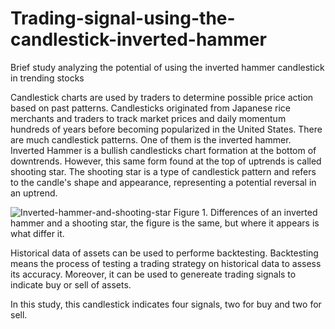 # Trading-signal-using-the-candlestick-inverted-hammer
Brief study analyzing the potential of using the inverted hammer candlestick in trending stocks

Candlestick charts are used by traders to determine possible price action based on past patterns. Candlesticks originated from Japanese rice merchants and traders to track market prices and daily momentum hundreds of years before becoming popularized in the United States. There are much candlestick patterns. One of them is the inverted hammer. Inverted Hammer is a bullish candlesticks chart formation at the bottom of downtrends. However, this same form found at the top of uptrends is called shooting star. The shooting star is a type of candlestick pattern and refers to the candle's shape and appearance, representing a potential reversal in an uptrend.

![Inverted-hammer-and-shooting-star](https://user-images.githubusercontent.com/78765404/209818099-ee2ed998-3f78-4d60-8a44-624374ac53f1.png)
Figure 1. Differences of an inverted hammer and a shooting star, the figure is the same, but where it appears is what differ it.  

Historical data of assets can be used to performe backtesting. Backtesting means the process of testing a trading strategy on historical data to assess its accuracy. Moreover, it can be used to genereate trading signals to indicate buy or sell of assets. 

In this study, this candlestick indicates four signals, two for buy and two for sell. 

